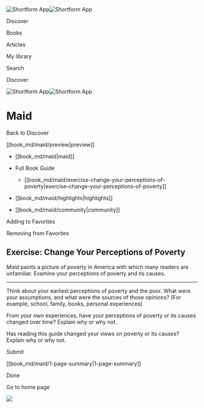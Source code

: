 ![Shortform App](/img/logo.36a2399e.svg)![Shortform App](/img/logo-dark.70c1b072.svg)

Discover

Books

Articles

My library

Search

Discover

![Shortform App](/img/logo.36a2399e.svg)![Shortform App](/img/logo-dark.70c1b072.svg)

# Maid

Back to Discover

[[book_md/maid/preview|preview]]

  * [[book_md/maid|maid]]
  * Full Book Guide

    * [[book_md/maid/exercise-change-your-perceptions-of-poverty|exercise-change-your-perceptions-of-poverty]]
  * [[book_md/maid/highlights|highlights]]
  * [[book_md/maid/community|community]]



Adding to Favorites 

Removing from Favorites 

## Exercise: Change Your Perceptions of Poverty

 _Maid_ paints a picture of poverty in America with which many readers are unfamiliar. Examine your perceptions of poverty and its causes.

* * *

Think about your earliest perceptions of poverty and the poor. What were your assumptions, and what were the sources of those opinions? (For example, school, family, books, personal experiences)

From your own experiences, have your perceptions of poverty or its causes changed over time? Explain why or why not.

Has reading this guide changed your views on poverty or its causes? Explain why or why not.

Submit 

[[book_md/maid/1-page-summary|1-page-summary]]

Done

Go to home page 

![](https://bat.bing.com/action/0?ti=56018282&Ver=2&mid=5df0127a-b70a-4bcf-8940-8f0d8c50c4ed&sid=f30c5e70639211ee87d33f0876d93783&vid=f30c9700639211eeb3a75d830392c94f&vids=0&msclkid=N&pi=0&lg=en-US&sw=800&sh=600&sc=24&nwd=1&tl=Shortform%20%7C%20Book&p=https%3A%2F%2Fwww.shortform.com%2Fapp%2Fbook%2Fmaid%2Fexercise-change-your-perceptions-of-poverty&r=&lt=410&evt=pageLoad&sv=1&rn=911640)
